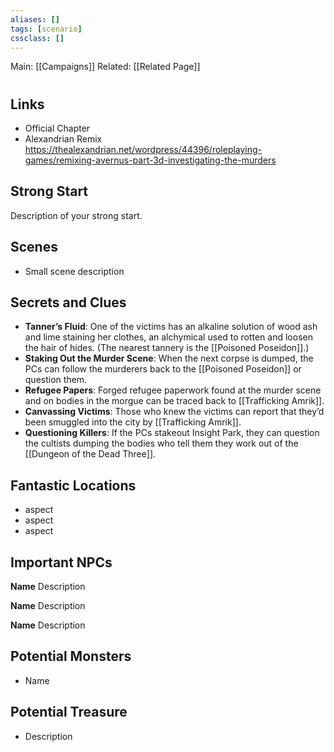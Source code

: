 ```yaml
---
aliases: []
tags: [scenario]
cssclass: []
---
```


Main: [[Campaigns]]
Related: [[Related Page]]

#

## Links

- Official Chapter
- Alexandrian Remix https://thealexandrian.net/wordpress/44396/roleplaying-games/remixing-avernus-part-3d-investigating-the-murders

## Strong Start

Description of your strong start.

## Scenes

- Small scene description

## Secrets and Clues

- **Tanner’s Fluid**: One of the victims has an alkaline solution of wood ash and lime staining her clothes, an alchymical used to rotten and loosen the hair of hides. (The nearest tannery is the [[Poisoned Poseidon]].)
- **Staking Out the Murder Scene**: When the next corpse is dumped, the PCs can follow the murderers back to the [[Poisoned Poseidon]] or question them.
- **Refugee Papers**: Forged refugee paperwork found at the murder scene and on bodies in the morgue can be traced back to [[Trafficking Amrik]].
- **Canvassing Victims**: Those who knew the victims can report that they’d been smuggled into the city by [[Trafficking Amrik]].
- **Questioning Killers**: If the PCs stakeout Insight Park, they can question the cultists dumping the bodies who tell them they work out of the [[Dungeon of the Dead Three]].

## Fantastic Locations

- aspect
- aspect
- aspect

## Important NPCs

**Name** Description

**Name** Description

**Name** Description

## Potential Monsters

- Name

## Potential Treasure

- Description

